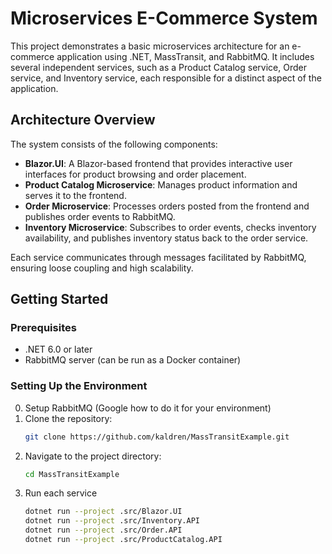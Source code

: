 # Microservices E-Commerce System

This project demonstrates a basic microservices architecture for an e-commerce application using .NET, MassTransit, and RabbitMQ. It includes several independent services, such as a Product Catalog service, Order service, and Inventory service, each responsible for a distinct aspect of the application.

## Architecture Overview

The system consists of the following components:
- **Blazor.UI**: A Blazor-based frontend that provides interactive user interfaces for product browsing and order placement.
- **Product Catalog Microservice**: Manages product information and serves it to the frontend.
- **Order Microservice**: Processes orders posted from the frontend and publishes order events to RabbitMQ.
- **Inventory Microservice**: Subscribes to order events, checks inventory availability, and publishes inventory status back to the order service.

Each service communicates through messages facilitated by RabbitMQ, ensuring loose coupling and high scalability.

## Getting Started

### Prerequisites
- .NET 6.0 or later
- RabbitMQ server (can be run as a Docker container)

### Setting Up the Environment
0. Setup RabbitMQ (Google how to do it for your environment)
1. Clone the repository:
   ```bash
   git clone https://github.com/kaldren/MassTransitExample.git
2. Navigate to the project directory:
   ```bash
   cd MassTransitExample
3. Run each service
   ```bash
   dotnet run --project .src/Blazor.UI
   dotnet run --project .src/Inventory.API
   dotnet run --project .src/Order.API
   dotnet run --project .src/ProductCatalog.API
